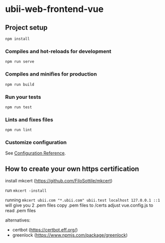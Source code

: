 # ubii-web-frontend-vue

## Project setup
```
npm install
```

### Compiles and hot-reloads for development
```
npm run serve
```

### Compiles and minifies for production
```
npm run build
```

### Run your tests
```
npm run test
```

### Lints and fixes files
```
npm run lint
```

### Customize configuration
See [Configuration Reference](https://cli.vuejs.org/config/).


## How to create your own https certification

 install mkcert (https://github.com/FiloSottile/mkcert)

 run ```mkcert -install```

 running ```mkcert ubii.com "*.ubii.com" ubii.test localhost 127.0.0.1 ::1``` will give you 2 .pem files
 copy .pem files to /certs
 adjust vue.config.js to read .pem files

 alternatives:
 - certbot (https://certbot.eff.org/)
 - greenlock (https://www.npmjs.com/package/greenlock)
